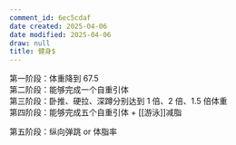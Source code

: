```yaml
---
comment_id: 6ec5cdaf
date created: 2025-04-06
date modified: 2025-04-06
draw: null
title: 健身$
---
```

第一阶段：体重降到 67.5  
第二阶段：能够完成一个自重引体  
第三阶段：卧推、硬拉、深蹲分别达到 1 倍、2 倍、1.5 倍体重  
第四阶段：能够完成五个自重引体  + [[游泳]]减脂

第五阶段：纵向弹跳 or 体脂率
